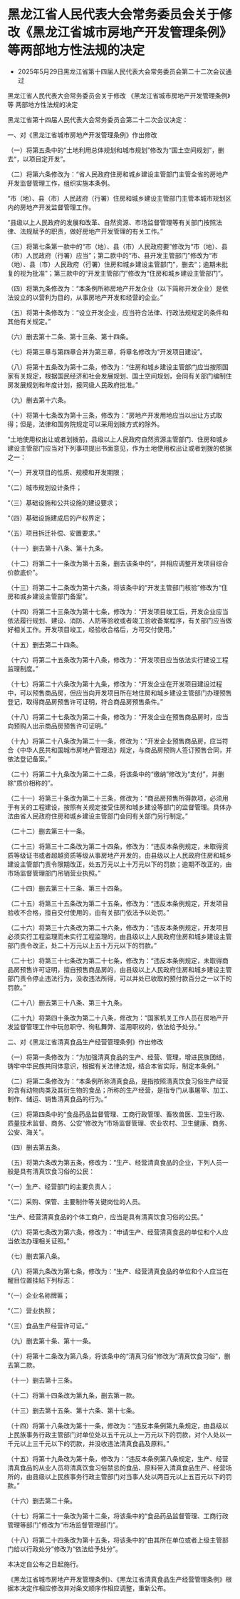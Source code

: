 # 黑龙江省人民代表大会常务委员会关于修改《黑龙江省城市房地产开发管理条例》等两部地方性法规的决定

- 2025年5月29日黑龙江省第十四届人民代表大会常务委员会第二十二次会议通过

<!-- INFO END -->

黑龙江省人民代表大会常务委员会关于修改 《黑龙江省城市房地产开发管理条例》等 两部地方性法规的决定

黑龙江省第十四届人民代表大会常务委员会第二十二次会议决定：

一、对《黑龙江省城市房地产开发管理条例》作出修改

（一）将第五条中的“土地利用总体规划和城市规划”修改为“国土空间规划”，删去“，以项目定开发”。

（二）将第六条修改为：“省人民政府住房和城乡建设主管部门主管全省的房地产开发监督管理工作，组织实施本条例。

“市（地）、县（市）人民政府（行署）住房和城乡建设主管部门主管本城市规划区内的房地产开发监督管理工作。

“县级以上人民政府的发展和改革、自然资源、市场监督管理等有关部门按照法律、法规赋予的职责，做好房地产开发管理的有关工作。”

（三）将第七条第一款中的“市（地）、县（市）人民政府要”修改为“市（地）、县（市）人民政府（行署）应当”；第二款中的“市、县开发主管部门”修改为“市（地）、县（市）人民政府（行署）住房和城乡建设主管部门”，删去“；逾期未批复的视为批准”；第三款中的“开发主管部门”修改为“住房和城乡建设主管部门”。

（四）将第九条修改为：“本条例所称房地产开发企业（以下简称开发企业）是依法设立的以营利为目的，从事房地产开发和经营的企业。”

（五）将第十条修改为：“设立开发企业，应当符合法律、行政法规规定的条件和其他有关规定。”

（六）删去第十二条、第十三条、第十四条。

（七）将第三章与第四章合并为第三章，将章名修改为“开发项目建设”。

（八）将第十五条改为第十二条，修改为：“住房和城乡建设主管部门应当按照国家有关规定，根据国民经济和社会发展规划、国土空间规划，会同有关部门编制住房发展规划和年度计划，报同级人民政府批准。”

（九）删去第十六条。

（十）将第十七条改为第十三条，修改为：“房地产开发用地应当以出让方式取得；但是，法律和国务院规定可以采用划拨方式的除外。

“土地使用权出让或者划拨前，县级以上人民政府自然资源主管部门、住房和城乡建设主管部门应当对下列事项提出书面意见，作为土地使用权出让或者划拨的依据之一：

“（一）开发项目的性质、规模和开发期限；

“（二）城市规划设计条件；

“（三）基础设施和公共设施的建设要求；

“（四）基础设施建成后的产权界定；

“（五）项目拆迁补偿、安置要求。”

（十一）删去第十八条、第十九条。

（十二）将第二十一条改为第十五条，删去该条中的“，并相应调整开发项目综合价款底价”。

（十三）将第二十二条改为第十六条，将该条中的“开发主管部门核验”修改为“住房和城乡建设主管部门备案”。

（十四）将第二十三条改为第十七条，修改为：“开发项目竣工后，开发企业应当依法履行规划、建设、消防、人防等验收或者竣工验收备案程序，有关部门应当做好相关工作。开发项目竣工，经验收合格后，方可交付使用。”

（十五）删去第二十四条。

（十六）将第二十五条改为第十八条，修改为：“开发项目应当依法实行建设工程监理制度。”

（十七）将第二十六条改为第十九条，修改为：“开发企业在开发项目建设过程中，可以预售商品房，但应当向开发项目所在地住房和城乡建设主管部门办理预售登记，取得商品房预售许可证明，符合商品房预售条件。”

（十八）将第二十七条改为第二十条，修改为：“开发企业在预售商品房时，应当向预购人出示商品房预售许可证明。”

（十九）将第二十八条改为第二十一条，修改为：“开发企业预售商品房，应当符合《中华人民共和国城市房地产管理法》规定，与商品房预购人签订预售合同，并依法登记备案。”

（二十）将第二十九条改为第二十二条，将该条中的“缴纳”修改为“支付”，并删除“质价相称的”。

（二十一）将第三十条改为第二十三条，修改为：“商品房预售所得款项，必须用于有关的工程建设，按照有关规定接受住房和城乡建设等部门的监督管理。具体办法由省人民政府住房和城乡建设主管部门会同有关部门另行制定。”

（二十二）删去第三十一条。

（二十三）将第三十二条改为第二十四条，修改为：“违反本条例规定，未取得资质等级证书或者超越资质等级从事房地产开发的，由县级以上人民政府住房和城乡建设主管部门责令限期改正，处五万元以上十万元以下的罚款；逾期不改正的，由市场监督管理部门吊销营业执照。”

（二十四）删去第三十三条、第三十四条。

（二十五）将第三十五条改为第二十五条，修改为：“违反本条例规定，开发项目验收不合格，擅自交付使用的，由有关部门依法予以处罚。”

（二十六）将第三十六条改为第二十六条，修改为：“违反本条例规定，开发项目必须实行工程监理而未实行工程监理的，由县级以上人民政府住房和城乡建设主管部门责令改正，处二十万元以上五十万元以下的罚款。”

（二十七）将第三十七条改为第二十七条，修改为：“违反本条例规定，未取得商品房预售许可证明，擅自预售商品房的，由县级以上人民政府住房和城乡建设主管部门责令停止违法行为，没收违法所得，可以并处已收取的预付款百分之一以下的罚款。”

（二十八）删去第三十八条、第三十九条。

（二十九）将第四十条改为第二十八条，修改为：“国家机关工作人员在房地产开发监督管理工作中玩忽职守、徇私舞弊、滥用职权的，依法给予处分。”

二、对《黑龙江省清真食品生产经营管理条例》作出修改

（一）将第一条修改为：“为加强清真食品的生产、经营、管理，增进民族团结，铸牢中华民族共同体意识，根据有关法律法规，结合本省实际，制定本条例。”

（二）将第二条修改为：“本条例所称清真食品，是指按照清真饮食习俗生产经营的含有动物肉类及其衍生物的食品；所称的生产经营，是指专门从事屠宰、加工、制作、储运、销售清真食品的行为。”

（三）将第四条中的“食品药品监督管理、工商行政管理、畜牧兽医、卫生行政、质量技术监督、商务、公安”修改为“市场监督管理、农业农村、卫生健康、商务、公安、海关”。

（四）删去第五条。

（五）将第六条改为第五条，修改为：“生产、经营清真食品的企业，下列人员一般是具有清真饮食习俗的公民：

“（一）生产、经营部门的主要负责人；

“（二）采购、保管、主要制作等关键岗位的人员。

“生产、经营清真食品的个体工商户，应当是具有清真饮食习俗的公民。”

（六）将第七条改为第六条，修改为：“申请生产、经营清真食品的单位和个人应当依法办理相关证照。”

（七）删去第八条。

（八）将第九条改为第七条，修改为：“生产、经营清真食品的单位和个人应当在醒目位置挂贴下列标志：

“（一）企业名称牌匾；

“（二）营业执照；

“（三）食品生产经营许可证。”

（九）删去第十条、第十一条。

（十）将第十二条改为第八条，将该条中的“清真习俗”修改为“清真饮食习俗”，删去第二款。

（十一）删去第十三条。

（十二）将第十四条改为第九条，删去第一款。

（十三）删去第十五条、第十六条、第十七条。

（十四）将第十八条改为第十一条，修改为：“违反本条例第九条规定，由县级以上民族事务行政主管部门对单位处以五千元以上一万元以下的罚款，对个人处以一千元以上三千元以下的罚款，并没收违法清真食品及原料。”

（十五）将第十九条改为第十条，修改为：“违反本条例第八条规定，生产、经营清真食品的从业人员将清真饮食习俗禁忌的食品、原料带入清真食品生产、经营场所的，由县级以上民族事务行政主管部门对当事人处以两百元以上五百元以下的罚款。”

（十六）删去第二十条。

（十七）将第二十一条改为第十二条，将该条中的“食品药品监督管理、工商行政管理等部门”修改为“市场监督管理部门”。

（十八）将第二十四条改为第十五条，将该条中的“由其所在单位或者上级主管部门给以行政处分”修改为“依法给予处分”。

本决定自公布之日起施行。

《黑龙江省城市房地产开发管理条例》、《黑龙江省清真食品生产经营管理条例》根据本决定作相应修改并对条文顺序作相应调整，重新公布。
